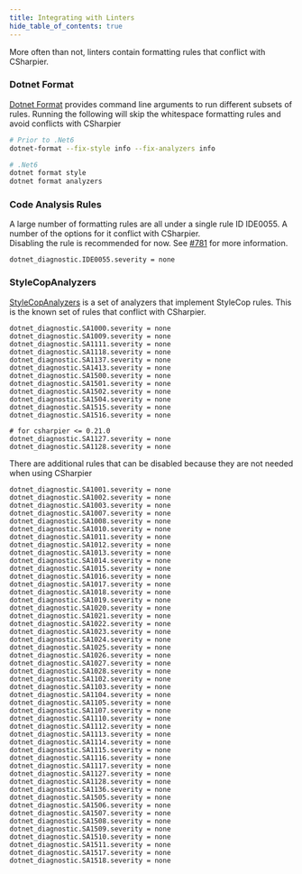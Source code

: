 ```yaml
---
title: Integrating with Linters
hide_table_of_contents: true
---
```



More often than not, linters contain formatting rules that conflict with CSharpier.

### Dotnet Format
[Dotnet Format](https://github.com/dotnet/format) provides command line arguments to run different subsets of rules. Running the following will skip the whitespace formatting rules and avoid conflicts with CSharpier
```bash
# Prior to .Net6
dotnet-format --fix-style info --fix-analyzers info

# .Net6
dotnet format style
dotnet format analyzers
```

### Code Analysis Rules
A large number of formatting rules are all under a single rule ID IDE0055. A number of the options for it conflict with CSharpier.  
Disabling the rule is recommended for now. See [#781](https://github.com/belav/csharpier/issues/781) for more information.
```editorconfig
dotnet_diagnostic.IDE0055.severity = none
```




### StyleCopAnalyzers
[StyleCopAnalyzers](https://github.com/DotNetAnalyzers/StyleCopAnalyzers) is a set of analyzers
that implement StyleCop rules. This is the known set of rules that conflict with CSharpier.

```editorconfig
dotnet_diagnostic.SA1000.severity = none
dotnet_diagnostic.SA1009.severity = none
dotnet_diagnostic.SA1111.severity = none
dotnet_diagnostic.SA1118.severity = none
dotnet_diagnostic.SA1137.severity = none
dotnet_diagnostic.SA1413.severity = none
dotnet_diagnostic.SA1500.severity = none
dotnet_diagnostic.SA1501.severity = none
dotnet_diagnostic.SA1502.severity = none
dotnet_diagnostic.SA1504.severity = none
dotnet_diagnostic.SA1515.severity = none
dotnet_diagnostic.SA1516.severity = none

# for csharpier <= 0.21.0
dotnet_diagnostic.SA1127.severity = none
dotnet_diagnostic.SA1128.severity = none
```

There are additional rules that can be disabled because they are not needed when using CSharpier
```editorconfig
dotnet_diagnostic.SA1001.severity = none
dotnet_diagnostic.SA1002.severity = none
dotnet_diagnostic.SA1003.severity = none
dotnet_diagnostic.SA1007.severity = none
dotnet_diagnostic.SA1008.severity = none
dotnet_diagnostic.SA1010.severity = none
dotnet_diagnostic.SA1011.severity = none
dotnet_diagnostic.SA1012.severity = none
dotnet_diagnostic.SA1013.severity = none
dotnet_diagnostic.SA1014.severity = none
dotnet_diagnostic.SA1015.severity = none
dotnet_diagnostic.SA1016.severity = none
dotnet_diagnostic.SA1017.severity = none
dotnet_diagnostic.SA1018.severity = none
dotnet_diagnostic.SA1019.severity = none
dotnet_diagnostic.SA1020.severity = none
dotnet_diagnostic.SA1021.severity = none
dotnet_diagnostic.SA1022.severity = none
dotnet_diagnostic.SA1023.severity = none
dotnet_diagnostic.SA1024.severity = none
dotnet_diagnostic.SA1025.severity = none
dotnet_diagnostic.SA1026.severity = none
dotnet_diagnostic.SA1027.severity = none
dotnet_diagnostic.SA1028.severity = none
dotnet_diagnostic.SA1102.severity = none
dotnet_diagnostic.SA1103.severity = none
dotnet_diagnostic.SA1104.severity = none
dotnet_diagnostic.SA1105.severity = none
dotnet_diagnostic.SA1107.severity = none
dotnet_diagnostic.SA1110.severity = none
dotnet_diagnostic.SA1112.severity = none
dotnet_diagnostic.SA1113.severity = none
dotnet_diagnostic.SA1114.severity = none
dotnet_diagnostic.SA1115.severity = none
dotnet_diagnostic.SA1116.severity = none
dotnet_diagnostic.SA1117.severity = none
dotnet_diagnostic.SA1127.severity = none
dotnet_diagnostic.SA1128.severity = none
dotnet_diagnostic.SA1136.severity = none
dotnet_diagnostic.SA1505.severity = none
dotnet_diagnostic.SA1506.severity = none
dotnet_diagnostic.SA1507.severity = none
dotnet_diagnostic.SA1508.severity = none
dotnet_diagnostic.SA1509.severity = none
dotnet_diagnostic.SA1510.severity = none
dotnet_diagnostic.SA1511.severity = none
dotnet_diagnostic.SA1517.severity = none
dotnet_diagnostic.SA1518.severity = none
```
